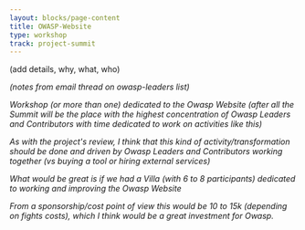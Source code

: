 ```yaml
---
layout: blocks/page-content
title: OWASP-Website
type: workshop
track: project-summit
---
```


(add details, why, what, who)


_(notes from email thread on owasp-leaders list)_


_Workshop (or more than one) dedicated to the Owasp Website (after all the Summit will be the place with the highest concentration of Owasp Leaders and Contributors with time dedicated to work on activities like this)_

_As with the project's review, I think that this kind of activity/transformation should be done and driven by Owasp Leaders and Contributors working together (vs buying a tool or hiring external services)_

_What would be great is if we had a Villa (with 6 to 8 participants) dedicated to working and improving the Owasp Website_

_From a sponsorship/cost point of view this would be 10 to 15k (depending on fights costs), which I think would be a great investment for Owasp._
